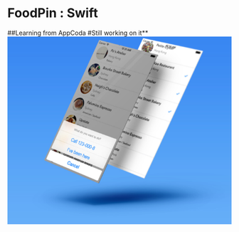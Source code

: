 # FoodPin : Swift
##Learning from AppCoda
#Still working on it**
![screenshot](https://github.com/kennybatista/FoodPin/blob/master/screenshot.png)
